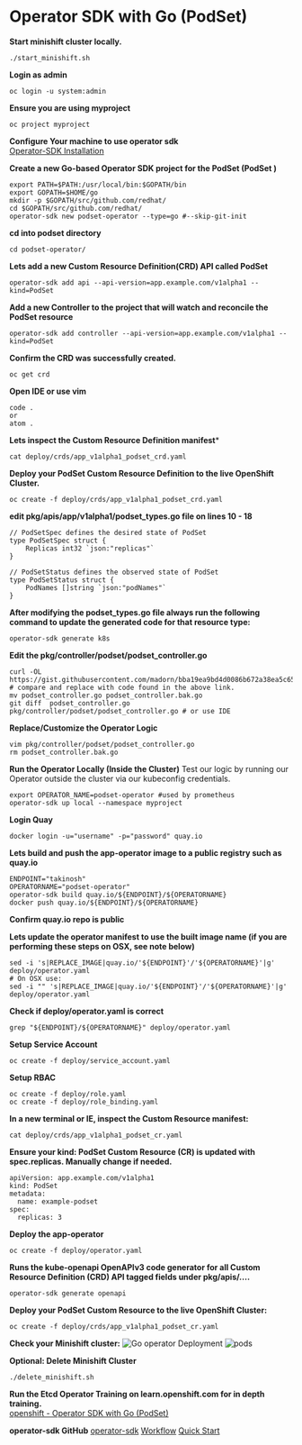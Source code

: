 # Operator SDK with Go (PodSet)
**Start minishift cluster locally.**  
```
./start_minishift.sh
```

**Login as admin**  
```
oc login -u system:admin
```
**Ensure you are using myproject**
```
oc project myproject
```

**Configure Your machine to use operator sdk**  
[Operator-SDK Installation](operator-sdk-installation.md)

**Create a new Go-based Operator SDK project for the PodSet (PodSet )**
```
export PATH=$PATH:/usr/local/bin:$GOPATH/bin
export GOPATH=$HOME/go
mkdir -p $GOPATH/src/github.com/redhat/
cd $GOPATH/src/github.com/redhat/
operator-sdk new podset-operator --type=go #--skip-git-init
```
**cd into podset directory**
```
cd podset-operator/
```

**Lets add a new Custom Resource Definition(CRD) API called PodSet**
```
operator-sdk add api --api-version=app.example.com/v1alpha1 --kind=PodSet
```
**Add a new Controller to the project that will watch and reconcile the PodSet resource**
```
operator-sdk add controller --api-version=app.example.com/v1alpha1 --kind=PodSet
```

**Confirm the CRD was successfully created.**
```
oc get crd
```

**Open IDE or use vim**
```
code .
or
atom .
```

**Lets inspect the Custom Resource Definition manifest***
```
cat deploy/crds/app_v1alpha1_podset_crd.yaml
```

**Deploy your PodSet Custom Resource Definition to the live OpenShift Cluster.**
```
oc create -f deploy/crds/app_v1alpha1_podset_crd.yaml
```

**edit pkg/apis/app/v1alpha1/podset_types.go file on lines 10 - 18**
```
// PodSetSpec defines the desired state of PodSet
type PodSetSpec struct {
    Replicas int32 `json:"replicas"`
}

// PodSetStatus defines the observed state of PodSet
type PodSetStatus struct {
    PodNames []string `json:"podNames"`
}
```
**After modifying the podset_types.go file always run the following command to update the generated code for that resource type:**
```
operator-sdk generate k8s
```

**Edit the  pkg/controller/podset/podset_controller.go**
```
curl -OL https://gist.githubusercontent.com/madorn/bba19ea9bd4d0086b672a38ea5c65422/raw/a663f0f8a67c544134460c203f50d26b746faed4/podset_controller.go
# compare and replace with code found in the above link.
mv podset_controller.go podset_controller.bak.go
git diff  podset_controller.go pkg/controller/podset/podset_controller.go # or use IDE
```

**Replace/Customize the Operator Logic**
```
vim pkg/controller/podset/podset_controller.go
rm podset_controller.bak.go
```

**Run the Operator Locally (Inside the Cluster)**
Test our logic by running our Operator outside the cluster via our kubeconfig credentials.
```
export OPERATOR_NAME=podset-operator #used by prometheus
operator-sdk up local --namespace myproject
```

**Login Quay**
```
docker login -u="username" -p="password" quay.io
```

**Lets build and push the app-operator image to a public registry such as quay.io**
```
ENDPOINT="takinosh"
OPERATORNAME="podset-operator"
operator-sdk build quay.io/${ENDPOINT}/${OPERATORNAME}
docker push quay.io/${ENDPOINT}/${OPERATORNAME}
```
**Confirm quay.io repo is public**

**Lets update the operator manifest to use the built image name (if you are performing these steps on OSX, see note below)**
```
sed -i 's|REPLACE_IMAGE|quay.io/'${ENDPOINT}'/'${OPERATORNAME}'|g' deploy/operator.yaml
# On OSX use:
sed -i "" 's|REPLACE_IMAGE|quay.io/'${ENDPOINT}'/'${OPERATORNAME}'|g' deploy/operator.yaml
```

**Check if deploy/operator.yaml is correct**
```
grep "${ENDPOINT}/${OPERATORNAME}" deploy/operator.yaml
```

**Setup Service Account**
```
oc create -f deploy/service_account.yaml
```
**Setup RBAC**
```
oc create -f deploy/role.yaml
oc create -f deploy/role_binding.yaml
```

**In a new terminal or IE, inspect the Custom Resource manifest:**
```
cat deploy/crds/app_v1alpha1_podset_cr.yaml
```

**Ensure your kind: PodSet Custom Resource (CR) is updated with spec.replicas. Manually change if needed.**
```
apiVersion: app.example.com/v1alpha1
kind: PodSet
metadata:
  name: example-podset
spec:
  replicas: 3
```

**Deploy the app-operator**
```
oc create -f deploy/operator.yaml
```

**Runs the kube-openapi OpenAPIv3 code generator for all Custom Resource Definition (CRD) API tagged fields under pkg/apis/....**
```
operator-sdk generate openapi
```

**Deploy your PodSet Custom Resource to the live OpenShift Cluster:**
```
oc create -f deploy/crds/app_v1alpha1_podset_cr.yaml
```
**Check your Minishift cluster:**
![Go operator Deployment ](https://github.com/tosin2013/openshift-demos/blob/master/images/go-operator-deployment.png?raw=true)
![pods](https://github.com/tosin2013/openshift-demos/blob/master/images/go-operator.png?raw=true)

**Optional: Delete Minishift Cluster**  
```
./delete_minishift.sh
```

**Run the Etcd Operator Training on learn.openshift.com for in depth training.**  
[openshift - Operator SDK with Go (PodSet)](https://learn.openshift.com/operatorframework/go-operator-podset/)

**operator-sdk GitHub**
[operator-sdk](https://github.com/operator-framework/operator-sdk)
[Workflow](https://github.com/operator-framework/operator-sdk#workflow)
[Quick Start](https://github.com/operator-framework/operator-sdk#quick-start)
